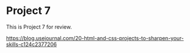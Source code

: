 <h1>Project 7</h1>

This is Project 7 for review.

https://blog.usejournal.com/20-html-and-css-projects-to-sharpen-your-skills-c124c2377206